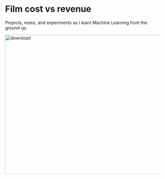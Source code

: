 # Film cost vs revenue
Projects, notes, and experiments as I learn Machine Learning from the ground up.

<img width="578" height="455" alt="download" src="https://github.com/user-attachments/assets/541e9f63-418a-4011-864c-31ed1a052034" />
